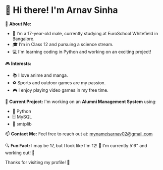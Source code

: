 # 👋 Hi there! I'm Arnav Sinha

🌟 **About Me:**
- 👦 I’m a 17-year-old male, currently studying at EuroSchool Whitefield in Bangalore.
- 🎓 I’m in Class 12 and pursuing a science stream.
- 💻 I'm learning coding in Python and working on an exciting project!

🎮 **Interests:**
- 📚 I love anime and manga.
- ⚽️ Sports and outdoor games are my passion.
- 🎮 I enjoy playing video games in my free time.

💼 **Current Project:**
I'm working on an **Alumni Management System** using:
- 🐍 Python
- 🗄️ MySQL
- 📧 smtplib

📫 **Contact Me:**
Feel free to reach out at: [mynameisarnav02@gmail.com](mailto:mynameisarnav02@gmail.com)

🔍 **Fun Fact:**
I may be 17, but I look like I'm 12! 🤭 I'm currently 5'6" and working out! 💪

Thanks for visiting my profile! 🚀
